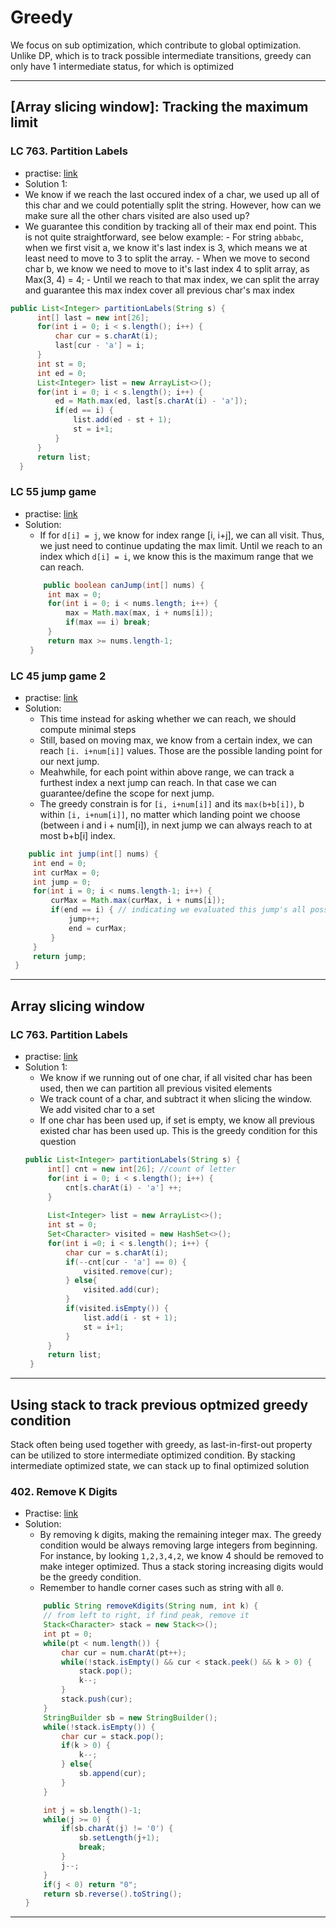 # Greedy

We focus on sub optimization, which contribute to global optimization.
Unlike DP, which is to track possible intermediate transitions, greedy can only have 1 intermediate status, for which is optimized

---------------
## [Array slicing window]: Tracking the maximum limit
### LC 763. Partition Labels
 - practise: [link](https://leetcode.com/problems/partition-labels/)
 -  Solution 1:
  -  We know if we reach the last occured index of a char, we used up all of this char and we could potentially split the string. However, how can we make sure all the other chars visited are also used up?
  -  We guarantee this condition by tracking all of their max end point. This is not quite straightforward, see below example:
    - For string `abbabc`, when we first visit a, we know it's last index is 3, which means we at least need to move to 3 to split the array.
    - When we move to second char b, we know we need to move to it's last index 4 to split array, as Max(3, 4) = 4;
    - Until we reach to that max index, we can split the array and guarantee this max index cover all previous char's max index
  ```java
  public List<Integer> partitionLabels(String s) {
        int[] last = new int[26];
        for(int i = 0; i < s.length(); i++) {
            char cur = s.charAt(i);
            last[cur - 'a'] = i;
        }
        int st = 0;
        int ed = 0;
        List<Integer> list = new ArrayList<>();
        for(int i = 0; i < s.length(); i++) {
            ed = Math.max(ed, last[s.charAt(i) - 'a']);
            if(ed == i) {
                list.add(ed - st + 1);
                st = i+1;
            }
        }
        return list;
    }
  ```
### LC 55 jump game
 - practise: [link](https://leetcode.com/problems/jump-game/)
 - Solution:
   - If for `d[i] = j`, we know for index range [i, i+j], we can all visit. Thus, we just need to continue updating the max limit. Until we reach to an index which `d[i] = i`, we know this is the maximum range that we can reach.
   ```java
       public boolean canJump(int[] nums) {
        int max = 0;
        for(int i = 0; i < nums.length; i++) {
            max = Math.max(max, i + nums[i]);
            if(max == i) break;
        }
        return max >= nums.length-1;
    }
   ```
### LC 45 jump game 2
  - practise: [link](https://leetcode.com/problems/jump-game-ii/)
  - Solution:
    - This time instead for asking whether we can reach, we should compute minimal steps
    - Still, based on moving max, we know from a certain index, we can reach `[i. i+num[i]]` values. Those are the possible landing point for our next jump.
    - Meahwhile, for each point within above range, we can track a furthest index a next jump can reach. In that case we can guarantee/define the scope for next jump.
    - The greedy constrain is for `[i, i+num[i]]` and its `max(b+b[i])`, b within `[i, i+num[i]]`, no matter which landing point we choose (between i and i + num[i]), in next jump we can always reach to at most b+b[i] index.
   ```java
       public int jump(int[] nums) {
        int end = 0; 
        int curMax = 0;
        int jump = 0;
        for(int i = 0; i < nums.length-1; i++) {
            curMax = Math.max(curMax, i + nums[i]);
            if(end == i) { // indicating we evaluated this jump's all possible intermediate step
                jump++;
                end = curMax;
            }
        }
        return jump;
    }
   ```




-------------------------------------------------------

## Array slicing window
### LC 763. Partition Labels
 - practise: [link](https://leetcode.com/problems/partition-labels/)
 - Solution 1:
   - We know if we running out of one char, if all visited char has been used, then we can partition all previous visited elements
   - We track count of a char, and subtract it when slicing the window. We add visited char to a set
   - If one char has been used up, if set is empty, we know all previous existed char has been used up. This is the greedy condition for this question
   ```java
   public List<Integer> partitionLabels(String s) {
        int[] cnt = new int[26]; //count of letter
        for(int i = 0; i < s.length(); i++) {
            cnt[s.charAt(i) - 'a'] ++;
        }
        
        List<Integer> list = new ArrayList<>();
        int st = 0;
        Set<Character> visited = new HashSet<>();
        for(int i =0; i < s.length(); i++) {
            char cur = s.charAt(i);
            if(--cnt[cur - 'a'] == 0) {
                visited.remove(cur);
            } else{
                visited.add(cur);
            }
            if(visited.isEmpty()) {
                list.add(i - st + 1);
                st = i+1;
            }
        }
        return list;
    }
   ```
 -------------------------------------------------------
 
 ## Using stack to track previous optmized greedy condition
 Stack often being used together with greedy, as last-in-first-out property can be utilized to store intermediate optimized condition. By stacking intermediate optimized state, we can stack up to final optimized solution
 ### 402. Remove K Digits
  - Practise: [link](https://leetcode.com/problems/remove-k-digits/)
  - Solution:
    -  By removing k digits, making the remaining integer max. The greedy condition would be always removing large integers from beginning. For instance, by looking `1,2,3,4,2`, we know 4 should be removed to make integer optimized. Thus a stack storing increasing digits would be the greedy condition.
    -  Remember to handle corner cases such as string with all `0`.
    ```java
        public String removeKdigits(String num, int k) {
        // from left to right, if find peak, remove it
        Stack<Character> stack = new Stack<>();
        int pt = 0;
        while(pt < num.length()) {
            char cur = num.charAt(pt++);
            while(!stack.isEmpty() && cur < stack.peek() && k > 0) {
                stack.pop();
                k--;
            }
            stack.push(cur);
        }
        StringBuilder sb = new StringBuilder();
        while(!stack.isEmpty()) {
            char cur = stack.pop();
            if(k > 0) {                
                k--;
            } else{
                sb.append(cur);
            }
        }

        int j = sb.length()-1;
        while(j >= 0) {
            if(sb.charAt(j) != '0') {
                sb.setLength(j+1);
                break;
            }
            j--;
        }
        if(j < 0) return "0";
        return sb.reverse().toString();
    }
    ```
  -------------------------------------------------------


